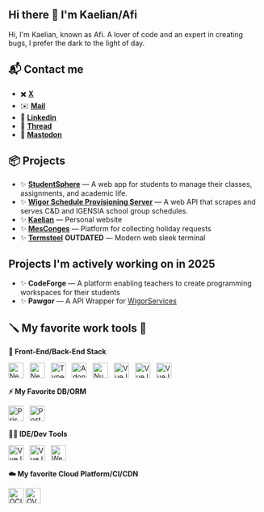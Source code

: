 ## Hi there 👋 I'm Kaelian/Afi

Hi, I'm Kaelian, known as Afi. A lover of code and an expert in creating bugs, I prefer the dark to the light of day.

## 📬 Contact me

- ✖️ **[X](https://x.com/kaelianbaudelet)**
- ✉️ **[Mail](mailto:contact@kaelian.dev)**
- 💼 **[Linkedin](https://www.linkedin.com/in/kaelianbaudelet)**
- 🧵 **[Thread](https://www.threads.net/@kaelian.baudelet)**
- 🐘 **[Mastodon](https://mastodon.social/kaelian)**

## 📦 Projects

- ✨ **[StudentSphere](https://studentsphere.app)** — A web app for students to manage their classes, assignments, and academic life.
- ✨ **[Wigor Schedule Provisioning Server](https://github.com/kaelianbaudelet/WSPS)** — A web API that scrapes and serves C&D and IGENSIA school group schedules.
- ✨ **[Kaelian](https://kaelian.dev)** — Personal website
- ✨ **[MesConges](https://github.com/kaelianbaudelet/mesconges)** — Platform for collecting holiday requests
- ✨ **[Termsteel](https://github.com/kaelianbaudelet/Termsteel)** **OUTDATED** — Modern web sleek terminal

## Projects I'm actively working on in 2025

- ✨ **CodeForge** — A platform enabling teachers to create programming workspaces for their students
- ✨ **Pawgor** — A API Wrapper for [WigorServices](http://wigorservices.net/)


## 🪛 My favorite work tools 💖

**🔮 Front-End/Back-End Stack**


<img src="https://github.com/user-attachments/assets/38ac6555-a3ca-4056-9362-13bc7ca5e079" alt="NextJS" height="30">
&nbsp;
<img src="https://github.com/user-attachments/assets/a187b61d-273f-4cd7-a8df-da224483a0ca" alt="NextJS"  height="30">
&nbsp;
<img src="https://github.com/user-attachments/assets/ba42bff0-6dfa-45a0-b260-076e69ceb9cf" alt="TypeScript" height="30">
&nbsp;
<img src="https://github.com/user-attachments/assets/dc90fdd1-2d68-4378-a32e-e885c03c3a09" alt="AdonisJS" height="30">
&nbsp;
<img src="https://github.com/user-attachments/assets/dc23fbcc-d1e1-4f47-beb8-d5ea45c48a9e" alt="NuxtJS" height="30">
&nbsp;
<img src="https://github.com/user-attachments/assets/0880c42a-1604-4d27-923f-6d1f5e63b5ed" alt="VueJS" height="30">
&nbsp;
<img src="https://github.com/user-attachments/assets/2c702b40-886b-4d86-8bff-6d51f26a1a58" alt="VueJS" height="30">
&nbsp;
<img src="https://github.com/user-attachments/assets/50eac214-1b06-43d0-9b90-bf01487f51fd" alt="VueJS" height="30">
&nbsp;

**⚡ My Favorite DB/ORM**

<img src="https://github.com/user-attachments/assets/b5d35014-df4f-4904-8190-e6be80dcdc67" alt="Prisma" height="30">
&nbsp;
<img src="https://github.com/user-attachments/assets/73fdac4b-8738-4d02-8b4b-5237f01add89" alt="PostgresSQL" height="30">
&nbsp;



**👨‍💻 IDE/Dev Tools**

<img src="https://github.com/user-attachments/assets/d24a721e-6d23-48a6-97d5-8fd82a4c0e56" alt="VueJS" height="30">
&nbsp;
<img src="https://github.com/user-attachments/assets/b3fe2330-8477-4f37-bffe-f7b73b4b16b0" alt="VueJS" height="30">
&nbsp;
<img src="https://github.com/user-attachments/assets/f3dd5052-f0df-4ed2-9df0-72b4e08d95ed" alt="Wevstorm" height="30">
&nbsp;

**☁️ My favorite Cloud Platform/CI/CDN**

<img src="https://github.com/user-attachments/assets/3dcc4f45-eb0d-48bd-b482-209ecaf7425b" alt="OCI" height="30">
<img src="https://github.com/user-attachments/assets/1dbb1fca-80ab-4d4a-bf88-1fdcaf66f5e8" alt="OVH" height="30">


